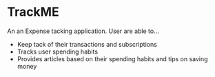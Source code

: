 # TrackME

An an Expense tacking application. User are able to...
* Keep tack of their transactions and subscriptions
* Tracks user spending habits
* Provides articles based on their spending habits and tips on saving money
